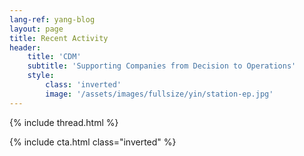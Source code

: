 ```yaml
---
lang-ref: yang-blog
layout: page
title: Recent Activity
header:
    title: 'CDM'
    subtitle: 'Supporting Companies from Decision to Operations'
    style:
        class: 'inverted'
        image: '/assets/images/fullsize/yin/station-ep.jpg'
---
```


{% include thread.html %}

{% include cta.html class="inverted" %}
